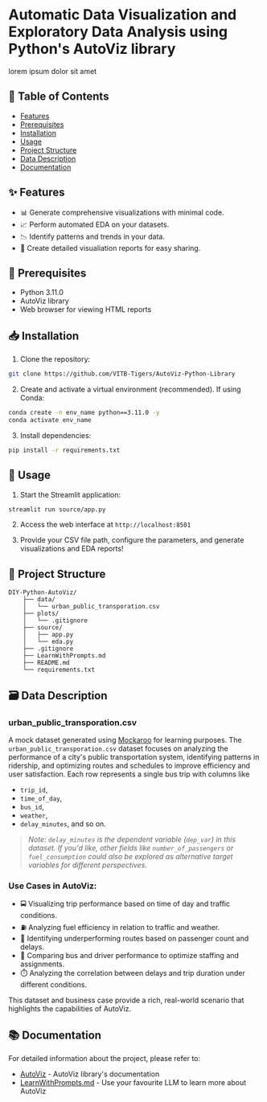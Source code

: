 # Automatic Data Visualization and Exploratory Data Analysis using Python's AutoViz library

lorem ipsum dolor sit amet

## 📑 Table of Contents

- [Features](#-features)
- [Prerequisites](#-prerequisites)
- [Installation](#-installation)
- [Usage](#-usage)
- [Project Structure](#-project-structure)
- [Data Description](#️-data-description)
- [Documentation](#-documentation)

## ✨ Features

- 📊 Generate comprehensive visualizations with minimal code.
- 📈 Perform automated EDA on your datasets.
- 📉 Identify patterns and trends in your data.
- 📑 Create detailed visualiation reports for easy sharing.

## 🔧 Prerequisites

- Python 3.11.0
- AutoViz library
- Web browser for viewing HTML reports

## 📥 Installation

1. Clone the repository:
```bash
git clone https://github.com/VITB-Tigers/AutoViz-Python-Library
```

2. Create and activate a virtual environment (recommended). If using Conda:
```bash
conda create -n env_name python==3.11.0 -y
conda activate env_name
```

3. Install dependencies:
```bash
pip install -r requirements.txt
```

## 🚀 Usage

1. Start the Streamlit application:
```bash
streamlit run source/app.py
```

2. Access the web interface at `http://localhost:8501`

3. Provide your CSV file path, configure the parameters, and generate visualizations and EDA reports!

## 📁 Project Structure

```
DIY-Python-AutoViz/
    ├── data/
    │   └── urban_public_transporation.csv
    ├── plots/
    │   └── .gitignore
    ├── source/
    │   ├── app.py
    │   └── eda.py
    ├── .gitignore
    ├── LearnWithPrompts.md
    ├── README.md
    └── requirements.txt
```

## 🗃️ Data Description

### urban_public_transporation.csv

A mock dataset generated using [Mockaroo](https://mockaroo.com/) for learning purposes. The `urban_public_transporation.csv` dataset focuses on analyzing the performance of a city's public transportation system, identifying patterns in ridership, and optimizing routes and schedules to improve efficiency and user satisfaction. Each row represents a single bus trip with columns like

- `trip_id`,
- `time_of_day`,
- `bus_id`,
- `weather`,
- `delay_minutes`, and so on.

> *Note: `delay_minutes` is the dependent variable (`dep_var`) in this dataset. If you'd like, other fields like `number_of_passengers` or `fuel_consumption` could also be explored as alternative target variables for different perspectives.*

### Use Cases in AutoViz:
- 🚍 Visualizing trip performance based on time of day and traffic conditions.
- ⛽ Analyzing fuel efficiency in relation to traffic and weather.
- 🚌 Identifying underperforming routes based on passenger count and delays.
- 🚦 Comparing bus and driver performance to optimize staffing and assignments.
- ⏱️ Analyzing the correlation between delays and trip duration under different conditions.

This dataset and business case provide a rich, real-world scenario that highlights the capabilities of AutoViz.

## 📚 Documentation

For detailed information about the project, please refer to:
- [AutoViz](https://pypi.org/project/autoviz/) - AutoViz library's documentation
- [LearnWithPrompts.md](LearnWithPrompts.md) - Use your favourite LLM to learn more about AutoViz
